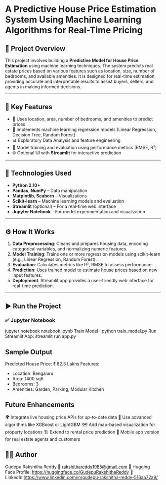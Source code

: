 # A Predictive House Price Estimation System Using Machine Learning Algorithms for Real-Time Pricing

## 📌 Project Overview

This project involves building a **Predictive Model for House Price Estimation** using machine learning techniques. The system predicts real estate prices based on various features such as location, size, number of bedrooms, and available amenities. It is designed for real-time estimation, providing accurate and interpretable results to assist buyers, sellers, and agents in making informed decisions.

---

## 🚀 Key Features

- 📍 Uses location, area, number of bedrooms, and amenities to predict prices
- 🔢 Implements machine learning regression models (Linear Regression, Decision Tree, Random Forest)
- 📊 Exploratory Data Analysis and feature engineering
- 🧠 Model training and evaluation using performance metrics (RMSE, R²)
- 🌐 Optional UI with **Streamlit** for interactive prediction

---

## 🧠 Technologies Used

- **Python 3.10+**
- **Pandas**, **NumPy** – Data manipulation
- **Matplotlib**, **Seaborn** – Visualizations
- **Scikit-learn** – Machine learning models and evaluation
- **Streamlit** (optional) – For a real-time web interface
- **Jupyter Notebook** – For model experimentation and visualization

---

## ⚙️ How It Works

1. **Data Preprocessing**: Cleans and prepares housing data, encoding categorical variables, and normalizing numeric features.
2. **Model Training**: Trains one or more regression models using scikit-learn (e.g., Linear Regression, Random Forest).
3. **Evaluation**: Calculates metrics like R², RMSE to assess performance.
4. **Prediction**: Uses trained model to estimate house prices based on new input features.
5. **Deployment**: Streamlit app provides a user-friendly web interface for real-time prediction.

---

## ▶️ Run the Project

### ✅ Jupyter Notebook
jupyter notebook notebook.ipynb
Train Model : python train_model.py
Run Streamlit App: streamlit run app.py

## Sample Output
Predicted House Price: ₹ 82.5 Lakhs
Features:
- Location: Bengaluru
- Area: 1400 sqft
- Bedrooms: 3
- Amenities: Garden, Parking, Modular Kitchen

 ## Future Enhancements
🌍 Integrate live housing price APIs for up-to-date data
🧮 Use advanced algorithms like XGBoost or LightGBM
🗺️ Add map-based visualization for property locations
🏗️ Extend to rental price prediction
📱 Mobile app version for real estate agents and customers

## 👩‍💻 Author
Gudepu Rakshitha Reddy
📧 rakshithareddy1985@gmail.com
🔗 Hugging Face Profile: https://huggingface.co/GudepuRakshithaReddy
🔗 LinkedIn:https://www.linkedin.com/in/gudepu-rakshitha-reddy-516aa72a9/
